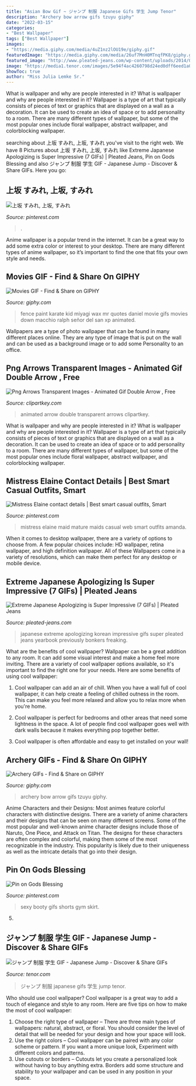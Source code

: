```yaml
---
title: "Asian Bow Gif ~ ジャンプ 制服 Japanese Gifs 学生 Jump Tenor"
description: "Archery bow arrow gifs tzuyu giphy"
date: "2022-03-15"
categories:
- "Best Wallpaper"
tags: ["Best Wallpaper"]
images:
- "https://media.giphy.com/media/4uZ1nz2lOU19e/giphy.gif"
featuredImage: "https://media.giphy.com/media/26uf7MnH0MTnqfPK8/giphy.gif"
featured_image: "http://www.pleated-jeans.com/wp-content/uploads/2014/03/fljqpgnndtena59pyytk.gif"
image: "https://media1.tenor.com/images/5e94f4ac4260798d24ed0dff6eed1a08/tenor.gif?itemid=9714588"
ShowToc: true
author: "Miss Julia Lemke Sr."
---
```



What is wallpaper and why are people interested in it?
What is wallpaper and why are people interested in it?
Wallpaper is a type of art that typically consists of pieces of text or graphics that are displayed on a wall as a decoration. It can be used to create an idea of space or to add personality to a room. There are many different types of wallpaper, but some of the most popular ones include floral wallpaper, abstract wallpaper, and colorblocking wallpaper.

	

		
searching about 上坂 すみれ, 上坂, すみれ you've visit to the right web. We have 8 Pictures about 上坂 すみれ, 上坂, すみれ like Extreme Japanese Apologizing is Super Impressive (7 GIFs) | Pleated Jeans, Pin on Gods Blessing and also ジャンプ 制服 学生 GIF - Japanese Jump - Discover &amp; Share GIFs. Here you go:
		
    
## 上坂 すみれ, 上坂, すみれ

<img loading=lazy src="http://66.media.tumblr.com/9da115a5f6e7e9c4cfb6a91d4a592731/tumblr_oft4yzMBgK1qbgq3so3_1280.jpg" onerror="this.onerror=null;this.src='https://tse2.mm.bing.net/th?id=OIP.1g8UVySJlYwuvLwq4I9PGQHaKq&amp;pid=15.1';" alt="上坂 すみれ, 上坂, すみれ">

_Source: pinterest.com_

>. 

	

Anime wallpaper is a popular trend in the internet. It can be a great way to add some extra color or interest to your desktop. There are many different types of anime wallpaper, so it’s important to find the one that fits your own style and needs.

    
## Movies GIF - Find &amp; Share On GIPHY

<img loading=lazy src="https://media.giphy.com/media/4uZ1nz2lOU19e/giphy.gif" onerror="this.onerror=null;this.src='https://tse4.mm.bing.net/th?id=OIP.Y-K3A_DRvwaquKmeCMl7ngHaEr&amp;pid=15.1';" alt="Movies GIF - Find &amp; Share on GIPHY">

_Source: giphy.com_

>fence paint karate kid miyagi wax mr quotes daniel movie gifs movies down macchio ralph señor del san xp animated. 

	



Wallpapers are a type of photo wallpaper that can be found in many different places online. They are any type of image that is put on the wall and can be used as a background image or to add some Personality to an office.

    
## Png Arrows Transparent Images - Animated Gif Double Arrow , Free

<img loading=lazy src="https://www.clipartkey.com/mpngs/m/31-318835_png-arrows-transparent-images-animated-gif-double-arrow.png" onerror="this.onerror=null;this.src='https://tse2.mm.bing.net/th?id=OIP._eILrgVlRhAa7CXd4dJblgHaDq&amp;pid=15.1';" alt="Png Arrows Transparent Images - Animated Gif Double Arrow , Free">

_Source: clipartkey.com_

>animated arrow double transparent arrows clipartkey. 

	

What is wallpaper and why are people interested in it?
What is wallpaper and why are people interested in it?
Wallpaper is a type of art that typically consists of pieces of text or graphics that are displayed on a wall as a decoration. It can be used to create an idea of space or to add personality to a room. There are many different types of wallpaper, but some of the most popular ones include floral wallpaper, abstract wallpaper, and colorblocking wallpaper.

    
## Mistress Elaine Contact Details | Best Smart Casual Outfits, Smart

<img loading=lazy src="https://i.pinimg.com/736x/87/e0/4b/87e04b78bcf4fe275f5936df949f7eac--maids-mistress.jpg" onerror="this.onerror=null;this.src='https://tse2.mm.bing.net/th?id=OIP.BW5LvaNBs8rbnFN-sGU3mgAAAA&amp;pid=15.1';" alt="Mistress Elaine contact details | Best smart casual outfits, Smart">

_Source: pinterest.com_

>mistress elaine maid mature maids casual web smart outfits amanda. 

	

When it comes to desktop wallpaper, there are a variety of options to choose from. A few popular choices include: HD wallpaper, retina wallpaper, and high definition wallpaper. All of these Wallpapers come in a variety of resolutions, which can make them perfect for any desktop or mobile device. 

    
## Extreme Japanese Apologizing Is Super Impressive (7 GIFs) | Pleated Jeans

<img loading=lazy src="http://www.pleated-jeans.com/wp-content/uploads/2014/03/fljqpgnndtena59pyytk.gif" onerror="this.onerror=null;this.src='https://tse4.mm.bing.net/th?id=OIP.M1kDixN3HEsaLNb-SjlqMQHaEK&amp;pid=15.1';" alt="Extreme Japanese Apologizing is Super Impressive (7 GIFs) | Pleated Jeans">

_Source: pleated-jeans.com_

>japanese extreme apologizing korean impressive gifs super pleated jeans yearbook previously bonkers freaking. 

	

What are the benefits of cool wallpaper?
Wallpaper can be a great addition to any room. It can add some visual interest and make a home feel more inviting. There are a variety of cool wallpaper options available, so it's important to find the right one for your needs. Here are some benefits of using cool wallpaper: 
1. Cool wallpaper can add an air of chill. When you have a wall full of cool wallpaper, it can help create a feeling of chilled outness in the room. This can make you feel more relaxed and allow you to relax more when you're home. 

2. Cool wallpaper is perfect for bedrooms and other areas that need some lightness in the space. A lot of people find cool wallpaper goes well with dark walls because it makes everything pop together better. 

3. Cool wallpaper is often affordable and easy to get installed on your wall!

    
## Archery GIFs - Find &amp; Share On GIPHY

<img loading=lazy src="https://media.giphy.com/media/26uf7MnH0MTnqfPK8/giphy.gif" onerror="this.onerror=null;this.src='https://tse1.mm.bing.net/th?id=OIP.3iloDQFV5hoWx90bxjDHpAHaEK&amp;pid=15.1';" alt="Archery GIFs - Find &amp; Share on GIPHY">

_Source: giphy.com_

>archery bow arrow gifs tzuyu giphy. 

	

Anime Characters and their Designs: Most animes feature colorful characters with distinctive designs.
There are a variety of anime characters and their designs that can be seen on many different screens. Some of the most popular and well-known anime character designs include those of Naruto, One Piece, and Attack on Titan. The designs for these characters are often complex and colorful, making them some of the most recognizable in the industry. This popularity is likely due to their uniqueness as well as the intricate details that go into their design.

    
## Pin On Gods Blessing

<img loading=lazy src="https://i.pinimg.com/originals/e7/e0/50/e7e0502643f0f0a3d83ff14605346c75.gif" onerror="this.onerror=null;this.src='https://tse2.mm.bing.net/th?id=OIP.9vVF02tIQQBinB7et7IFXgAAAA&amp;pid=15.1';" alt="Pin on Gods Blessing">

_Source: pinterest.com_

>sexy booty gifs shorts gym skirt. 

	

5.

    
## ジャンプ 制服 学生 GIF - Japanese Jump - Discover &amp; Share GIFs

<img loading=lazy src="https://media1.tenor.com/images/5e94f4ac4260798d24ed0dff6eed1a08/tenor.gif?itemid=9714588" onerror="this.onerror=null;this.src='https://tse2.mm.bing.net/th?id=OIP.XpT0rEJgeY0k7Q3_bu0aCAAAAA&amp;pid=15.1';" alt="ジャンプ 制服 学生 GIF - Japanese Jump - Discover &amp; Share GIFs">

_Source: tenor.com_

>ジャンプ 制服 japanese gifs 学生 jump tenor. 

	

Who should use cool wallpaper?
Cool wallpaper is a great way to add a touch of elegance and style to any room. Here are five tips on how to make the most of cool wallpaper: 
1) Choose the right type of wallpaper – There are three main types of wallpapers: natural, abstract, or floral. You should consider the level of detail that will be needed for your design and how your space will look. 
2) Use the right colors – Cool wallpaper can be paired with any color scheme or pattern. If you want a more unique look, Experiment with different colors and patterns. 
3) Use cutouts or borders – Cutouts let you create a personalized look without having to buy anything extra. Borders add some structure and stability to your wallpaper and can be used in any position in your space.

